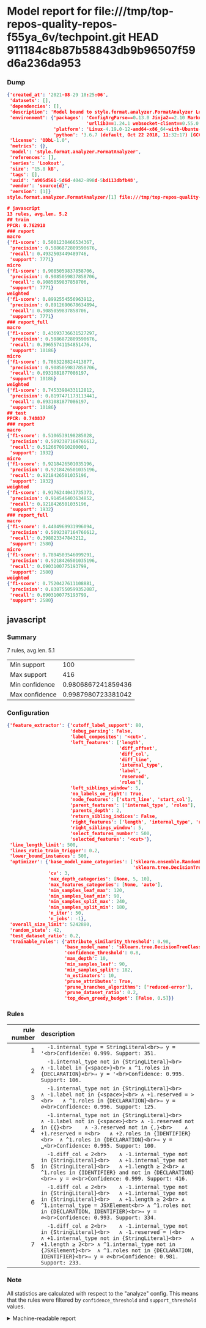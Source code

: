# Model report for file:///tmp/top-repos-quality-repos-f55ya_6v/techpoint.git HEAD 911184c8b87b58843db9b96507f59d6a236da953

### Dump

```json
{'created_at': '2021-08-29 10:25:06',
 'datasets': [],
 'dependencies': [],
 'description': 'Model bound to style.format.analyzer.FormatAnalyzer Lookout analyzer.',
 'environment': {'packages': 'ConfigArgParse==0.13.0 Jinja2==2.10 MarkupSafe==1.1.1 PyStemmer==1.3.0 PyYAML==5.1 Pympler==0.5 SQLAlchemy==1.2.10 SQLAlchemy-Utils==0.33.3 asdf==2.3.2 bblfsh==2.12.7 boto==2.49.0 boto3==1.9.130 botocore==1.12.130 cachetools==2.0.1 certifi==2019.3.9 chardet==3.0.4 clint==0.5.1 docker==3.7.0 docker-pycreds==0.4.0 dulwich==0.19.11 grpcio==1.19.0 grpcio-tools==1.19.0 humanfriendly==4.16.1 humanize==0.5.1 idna==2.8 jmespath==0.9.4 jsonschema==2.6.0 lookout-sdk==0.4.1 lookout-sdk-ml==0.19.0 lookout-style==0.2.0 lz4==2.1.6 modelforge==0.12.1 numpy==1.16.2 packaging==19.0 pandas==0.22.0 pip==19.0.3 protobuf==3.7.0 psycopg2-binary==2.7.5 pygtrie==2.3 pyparsing==2.3.1 python-dateutil==2.8.0 python-igraph==0.7.1.post6 pytz==2019.1 requests==2.21.0 requirements-parser==0.2.0 scikit-learn==0.20.1 scikit-optimize==0.5.2 scipy==1.2.1 semantic-version==2.6.0 setuptools==40.8.0 six==1.12.0 smart-open==1.8.1 sourced-ml==0.8.2 spdx==2.5.0 stringcase==1.2.0 tabulate==0.8.2 tqdm==4.31.1 '
                             'urllib3==1.24.1 websocket-client==0.55.0 xxhash==1.3.0',
                 'platform': 'Linux-4.19.0-12-amd64-x86_64-with-Ubuntu-18.04-bionic',
                 'python': '3.6.7 (default, Oct 22 2018, 11:32:17) [GCC 8.2.0]'},
 'license': 'ODbL-1.0',
 'metrics': {},
 'model': 'style.format.analyzer.FormatAnalyzer',
 'references': [],
 'series': 'Lookout',
 'size': '15.8 kB',
 'tags': [],
 'uuid': 'a905d561-5d6d-4042-898d-5bd113dbfb48',
 'vendor': 'source{d}',
 'version': [1]}
style.format.analyzer.FormatAnalyzer/[1] file:///tmp/top-repos-quality-repos-f55ya_6v/techpoint.git 911184c8b87b58843db9b96507f59d6a236da953

# javascript
13 rules, avg.len. 5.2
## train
PPCR: 0.762910
### report
macro
{'f1-score': 0.5001230466534367,
 'precision': 0.5086872809590676,
 'recall': 0.4932503449489746,
 'support': 7771}
micro
{'f1-score': 0.9085059837858706,
 'precision': 0.9085059837858706,
 'recall': 0.9085059837858706,
 'support': 7771}
weighted
{'f1-score': 0.8992554556963912,
 'precision': 0.8912690678634894,
 'recall': 0.9085059837858706,
 'support': 7771}
### report_full
macro
{'f1-score': 0.43693736631527297,
 'precision': 0.5086872809590676,
 'recall': 0.39655741154851476,
 'support': 10186}
micro
{'f1-score': 0.7863228824413877,
 'precision': 0.9085059837858706,
 'recall': 0.6931081877086197,
 'support': 10186}
weighted
{'f1-score': 0.7453398433112812,
 'precision': 0.8197471173113441,
 'recall': 0.6931081877086197,
 'support': 10186}
## test
PPCR: 0.748837
### report
macro
{'f1-score': 0.5106539198285028,
 'precision': 0.5092387164766612,
 'recall': 0.5126670910200001,
 'support': 1932}
micro
{'f1-score': 0.9218426501035196,
 'precision': 0.9218426501035196,
 'recall': 0.9218426501035196,
 'support': 1932}
weighted
{'f1-score': 0.9176244043735373,
 'precision': 0.914546403634852,
 'recall': 0.9218426501035196,
 'support': 1932}
### report_full
macro
{'f1-score': 0.4404969931996094,
 'precision': 0.5092387164766612,
 'recall': 0.398823347843212,
 'support': 2580}
micro
{'f1-score': 0.7894503546099291,
 'precision': 0.9218426501035196,
 'recall': 0.6903100775193799,
 'support': 2580}
weighted
{'f1-score': 0.7520427611108881,
 'precision': 0.8387550599352087,
 'recall': 0.6903100775193799,
 'support': 2580}
```

## javascript
### Summary
7 rules, avg.len. 5.1

| | |
|-|-|
|Min support|100|
|Max support|416|
|Min confidence|0.9806867241859436|
|Max confidence|0.9987980723381042|

### Configuration

```json
{'feature_extractor': {'cutoff_label_support': 80,
                       'debug_parsing': False,
                       'label_composites': '<cut>',
                       'left_features': ['length',
                                         'diff_offset',
                                         'diff_col',
                                         'diff_line',
                                         'internal_type',
                                         'label',
                                         'reserved',
                                         'roles'],
                       'left_siblings_window': 5,
                       'no_labels_on_right': True,
                       'node_features': ['start_line', 'start_col'],
                       'parent_features': ['internal_type', 'roles'],
                       'parents_depth': 2,
                       'return_sibling_indices': False,
                       'right_features': ['length', 'internal_type', 'reserved', 'roles'],
                       'right_siblings_window': 5,
                       'select_features_number': 500,
                       'selected_features': '<cut>'},
 'line_length_limit': 500,
 'lines_ratio_train_trigger': 0.2,
 'lower_bound_instances': 500,
 'optimizer': {'base_model_name_categories': ['sklearn.ensemble.RandomForestClassifier',
                                              'sklearn.tree.DecisionTreeClassifier'],
               'cv': 3,
               'max_depth_categories': [None, 5, 10],
               'max_features_categories': [None, 'auto'],
               'min_samples_leaf_max': 120,
               'min_samples_leaf_min': 90,
               'min_samples_split_max': 240,
               'min_samples_split_min': 180,
               'n_iter': 50,
               'n_jobs': -1},
 'overall_size_limit': 5242880,
 'random_state': 42,
 'test_dataset_ratio': 0.2,
 'trainable_rules': {'attribute_similarity_threshold': 0.98,
                     'base_model_name': 'sklearn.tree.DecisionTreeClassifier',
                     'confidence_threshold': 0.8,
                     'max_depth': 10,
                     'min_samples_leaf': 90,
                     'min_samples_split': 182,
                     'n_estimators': 10,
                     'prune_attributes': True,
                     'prune_branches_algorithms': ['reduced-error'],
                     'prune_dataset_ratio': 0.2,
                     'top_down_greedy_budget': [False, 0.5]}}
```

### Rules

| rule number | description |
|----:|:-----|
| 1 | `  -1.internal_type = StringLiteral<br>⇒ y = '<br>Confidence: 0.999. Support: 351.` |
| 2 | `  -1.internal_type not in {StringLiteral}<br>	∧ -1.label in {<space>}<br>	∧ ^1.roles in {DECLARATION}<br>⇒ y = '<br>Confidence: 0.995. Support: 106.` |
| 3 | `  -1.internal_type not in {StringLiteral}<br>	∧ -1.label not in {<space>}<br>	∧ +1.reserved = ><br>	∧ ^1.roles in {DECLARATION}<br>⇒ y = ∅<br>Confidence: 0.996. Support: 125.` |
| 4 | `  -1.internal_type not in {StringLiteral}<br>	∧ -1.label not in {<space>}<br>	∧ -1.reserved not in {{}<br>	∧ -3.reserved not in {,}<br>	∧ +1.reserved = =<br>	∧ +2.roles in {IDENTIFIER}<br>	∧ ^1.roles in {DECLARATION}<br>⇒ y = ␣<br>Confidence: 0.995. Support: 100.` |
| 5 | `  -1.diff_col ≤ 2<br>	∧ -1.internal_type not in {StringLiteral}<br>	∧ +1.internal_type not in {StringLiteral}<br>	∧ +1.length ≥ 2<br>	∧ ^1.roles in {IDENTIFIER} and not in {DECLARATION}<br>⇒ y = ∅<br>Confidence: 0.999. Support: 416.` |
| 6 | `  -1.diff_col ≤ 2<br>	∧ -1.internal_type not in {StringLiteral}<br>	∧ +1.internal_type not in {StringLiteral}<br>	∧ +1.length ≥ 2<br>	∧ ^1.internal_type = JSXElement<br>	∧ ^1.roles not in {DECLARATION, IDENTIFIER}<br>⇒ y = ∅<br>Confidence: 0.993. Support: 334.` |
| 7 | `  -1.diff_col ≤ 2<br>	∧ -1.internal_type not in {StringLiteral}<br>	∧ -1.reserved = (<br>	∧ +1.internal_type not in {StringLiteral}<br>	∧ +1.length ≥ 2<br>	∧ ^1.internal_type not in {JSXElement}<br>	∧ ^1.roles not in {DECLARATION, IDENTIFIER}<br>⇒ y = ∅<br>Confidence: 0.981. Support: 233.` |

### Note
All statistics are calculated with respect to the "analyze" config. This means that the rules were filtered by
`confidence_threshold` and `support_threshold` values.

<details>
    <summary>Machine-readable report</summary>
```json
{"javascript": {"avg_rule_len": 5.142857142857143, "max_conf": 0.9987980723381042, "max_support": 416, "min_conf": 0.9806867241859436, "min_support": 100, "num_rules": 7}}
```
</details>
